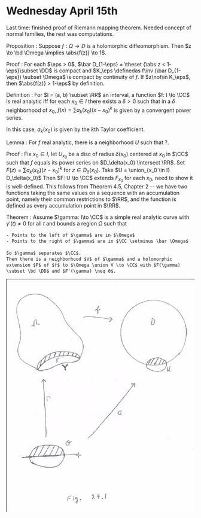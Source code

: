 # Wednesday April 15th

Last time: finished proof of Riemann mapping theorem.
Needed concept of normal families, the rest was computations.


Proposition
:   Suppose $f: \Omega \to \DD$ is a holomorphic diffeomorphism.
    Then $z \to \bd \Omega \implies \abs{f(z)} \to 1$.

Proof
:   For each $\eps > 0$, $\bar D_{1-\eps} = \theset {\abs z < 1- \eps}\subset \DD$ is compact and $K_\eps \definedas f\inv (\bar D_{1-\eps}) \subset \Omega$ is compact by continuity of $f$.
    If $z\not\in K_\eps$, then $\abs{f(z)} > 1-\eps$ by definition.

Definition
: For $I = (a, b) \subset \RR$ an interval, a function $f: I \to \CC$ is real analytic iff for each $x_0 \in I$ there exists a $\delta > 0$ such that in a $\delta$ neighborhood of $x_0$, $f(x) = \sum a_k(x_0) (x-x_0)^k$ is given by a convergent power series.

In this case, $a_k(x_0)$ is given by the $k$th Taylor coefficient.

Lemma
: For $f$ real analytic, there is a neighborhood $U$ such that ?.

Proof
:   Fix $x_0 \in I$, let $U_{x_0}$ be a disc of radius $\delta(x_0)$ centered at $x_0$ in $\CC$ such that $f$ equals its power series on $D_\delta(x_0) \intersect \RR$.
    Set $F(z) = \sum a_k(x_0) (z - x_0)^k$ for $z \in D_\delta(x_0)$.
    Take $U = \union_{x_0 \in I} D_\delta(x_0)$
    Then $F: U \to \CC$ extends $F_{x_0}$ for each $x_0$, need to show it is well-defined.
    This follows from Theorem 4.5, Chapter 2 -- we have two functions taking the same values on a sequence with an accumulation point, namely their common restrictions to $\RR$, and the function is defined as every accumulation point in $\RR$.

Theorem
:   Assume $\gamma: I\to \CC$ is a simple real analytic curve with $\gamma'(t) \neq 0$ for all $t$ and bounds a region $\Omega$ such that

    - Points to the left of $\gamma$ are in $\Omega$
    - Points to the right of $\gamma$ are in $\CC \setminus \bar \Omega$

    So $\gamma$ separates $\CC$.
    Then there is a neighborhood $V$ of $\gamma$ and a holomorphic extension $F$ of $f$ to $\Omega \union V \to \CC$ with $F(\gamma) \subset \bd \DD$ and $F'(\gamma) \neq 0$.

![](figures/image_2020-04-15-14-05-21.png)
    

